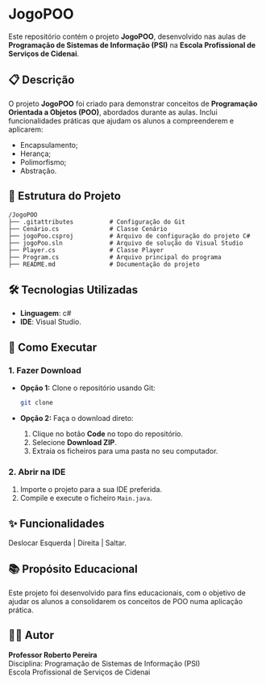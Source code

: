 
# JogoPOO

Este repositório contém o projeto **JogoPOO**, desenvolvido nas aulas de **Programação de Sistemas de Informação (PSI)** na **Escola Profissional de Serviços de Cidenai**.

## 📋 Descrição

O projeto **JogoPOO** foi criado para demonstrar conceitos de **Programação Orientada a Objetos (POO)**, abordados durante as aulas. Inclui funcionalidades práticas que ajudam os alunos a compreenderem e aplicarem:

- Encapsulamento;
- Herança;
- Polimorfismo;
- Abstração.


## 📂 Estrutura do Projeto

```
/JogoPOO
├── .gitattributes          # Configuração do Git
├── Cenário.cs              # Classe Cenário
├── jogoPoo.csproj          # Arquivo de configuração do projeto C#
├── jogoPoo.sln             # Arquivo de solução do Visual Studio
├── Player.cs               # Classe Player
├── Program.cs              # Arquivo principal do programa
├── README.md               # Documentação do projeto
```

## 🛠️ Tecnologias Utilizadas

- **Linguagem**: c#
- **IDE**: Visual Studio.

## 🚀 Como Executar

### 1. Fazer Download

- **Opção 1:** Clone o repositório usando Git:
  ```bash
  git clone 
  ```

- **Opção 2:** Faça o download direto:
  1. Clique no botão **Code** no topo do repositório.
  2. Selecione **Download ZIP**.
  3. Extraia os ficheiros para uma pasta no seu computador.

### 2. Abrir na IDE

1. Importe o projeto para a sua IDE preferida.
2. Compile e execute o ficheiro `Main.java`.

## ✨ Funcionalidades

 Deslocar Esquerda | Direita | Saltar.

## 📚 Propósito Educacional

Este projeto foi desenvolvido para fins educacionais, com o objetivo de ajudar os alunos a consolidarem os conceitos de POO numa aplicação prática.

## 👨‍🏫 Autor

**Professor Roberto Pereira**  
Disciplina: Programação de Sistemas de Informação (PSI)  
Escola Profissional de Serviços de Cidenai
